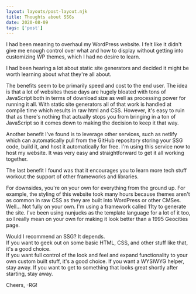 ```yaml
---
layout: layouts/post-layout.njk 
title: Thoughts about SSGs
date: 2020-08-09
tags: ['post']
---
```

I had been meaning to overhaul my WordPress website.  I felt like it didn't give me enough control over what and how to display without getting into customizing WP themes, which I had no desire to learn.

<!-- Excerpt Start -->I had been hearing a lot about static site generators and decided it might be worth learning about what they're all about.<!-- Excerpt End -->

The benefits seem to be primarily speed and cost to the end user.  The idea is that a lot of websites these days are hugely bloated with tons of JavaScript both in terms of download size as well as processing power for running it all.
With static site generators all of that work is handled at compile time which results in raw html and CSS.  However, it's easy to ruin that as there's nothing that actually stops you from bringing in a ton of JavaScript so it comes down to making the decision to keep it that way.

Another benefit I've found is to leverage other services, such as netlify which can automatically pull from the GitHub repository storing your SSG code, build it, and host it automatically for free.
I'm using this service now to host my website.  It was very easy and straightforward to get it all working together.

The last benefit I found was that it encourages you to learn more tech stuff workout the support of other frameworks and libraries.

For downsides, you're on your own for everything from the ground up.  For example, the styling of this website took many hours because themes aren't as common in raw CSS as they are built into WordPress or other CMSes.
Well... Not fully on your own.  I'm using a framework called 11ty to generate the site.  I've been using nunjucks as the template language for a lot of it too, so I really mean on your own for making it look better than a 1995 Geocities page.

Would I recommend an SSG?  It depends.  
If you want to geek out on some basic HTML, CSS, and other stuff like that, it's a good choice.  
If you want full control of the look and feel and expand functionality to your own custom built stuff, it's a good choice.
If you want a WYSIWYG helper, stay away.
If you want to get to something that looks great shortly after starting, stay away.

Cheers,
-RG!
